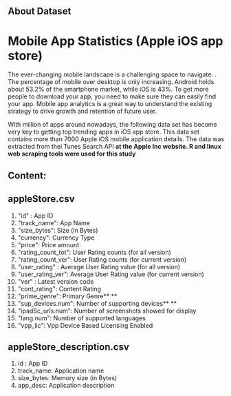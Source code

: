 ## About Dataset

# **Mobile App Statistics (Apple iOS app store)**

The ever-changing mobile landscape is a challenging space to navigate. . The percentage of mobile over desktop is only increasing. Android holds about 53.2% of the smartphone market, while iOS is 43%. To get more people to download your app, you need to make sure they can easily find your app. Mobile app analytics is a great way to understand the existing strategy to drive growth and retention of future user.

With million of apps around nowadays, the following data set has become very key to getting top trending apps in iOS app store. This data set contains more than 7000 Apple iOS mobile application details. The data was extracted from thei Tunes Search API **at the Apple Inc website. R and linux web scraping tools were used for this study**

## **Content:**

## appleStore.csv

1. "id" : App ID
2. "track_name": App Name
3. "size_bytes": Size (in Bytes)
4. "currency": Currency Type
5. "price": Price amount
6. "rating_count_tot": User Rating counts (for all version)
7. "rating_count_ver": User Rating counts (for current version)
8. "user_rating" : Average User Rating value (for all version)
9. "user_rating_ver": Average User Rating value (for current version)
10. "ver" : Latest version code
11. "cont_rating": Content Rating
12. "prime_genre": Primary Genre** **
13. "sup_devices.num": Number of supporting devices** **
14. "ipadSc_urls.num": Number of screenshots showed for display
15. "lang.num": Number of supported languages
16. "vpp_lic": Vpp Device Based Licensing Enabled

## appleStore_description.csv

1. id : App ID
2. track_name: Application name
3. size_bytes: Memory size (in Bytes)
4. app_desc: Application description

